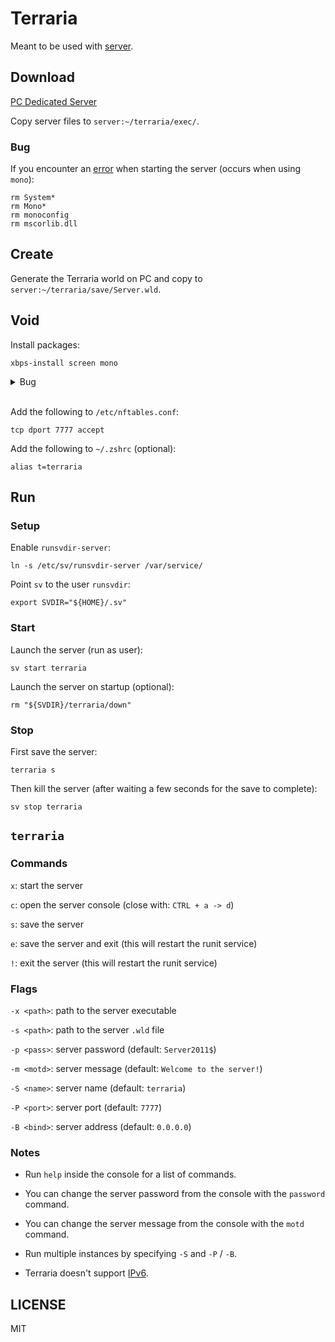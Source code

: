 # Terraria

Meant to be used with [server](https://github.com/camj2/server).

## Download

[PC Dedicated Server](https://terraria.org/)

Copy server files to `server:~/terraria/exec/`.

### Bug

If you encounter an
[error](https://terraria.fandom.com/wiki/Server#Troubleshooting) when starting the server
(occurs when using `mono`):

```
rm System*
rm Mono*
rm monoconfig
rm mscorlib.dll
```

## Create

Generate the Terraria world on PC and copy to `server:~/terraria/save/Server.wld`.

## Void

Install packages:

```
xbps-install screen mono
```

<details>
<summary>Bug</summary>

The aarch64 `mono` package is broken.
As a workaround, compile and install `mono` from the server (instead of using the repo package):

```
git clone --depth 1 https://github.com/void-linux/void-packages
cd void-packages
./xbps-src binary-bootstrap
./xbps-src pkg mono
xbps-install -R hostdir/binpkgs/nonfree mono
```

Check the [GitHub](https://github.com/void-linux/void-packages/issues/46881) issue for more info.

</details>
<br>

Add the following to `/etc/nftables.conf`:

```
tcp dport 7777 accept
```

Add the following to `~/.zshrc` (optional):

```
alias t=terraria
```

## Run

### Setup

Enable `runsvdir-server`:

```
ln -s /etc/sv/runsvdir-server /var/service/
```

Point `sv` to the user `runsvdir`:

```
export SVDIR="${HOME}/.sv"
```

### Start

Launch the server (run as user):

```
sv start terraria
```

Launch the server on startup (optional):

```
rm "${SVDIR}/terraria/down"
```

### Stop

First save the server:

```
terraria s
```

Then kill the server (after waiting a few seconds for the save to complete):

```
sv stop terraria
```

## `terraria`

### Commands

`x`: start the server

`c`: open the server console (close with: `CTRL + a -> d`)

`s`: save the server

`e`: save the server and exit (this will restart the runit service)

`!`: exit the server (this will restart the runit service)

### Flags

`-x <path>`: path to the server executable

`-s <path>`: path to the server `.wld` file

`-p <pass>`: server password (default: `Server2011$`)

`-m <motd>`: server message (default: `Welcome to the server!`)

`-S <name>`: server name (default: `terraria`)

`-P <port>`: server port (default: `7777`)

`-B <bind>`: server address (default: `0.0.0.0`)

### Notes

* Run `help` inside the console for a list of commands.

* You can change the server password from the console with the `password` command.

* You can change the server message from the console with the `motd` command.

* Run multiple instances by specifying `-S` and `-P` / `-B`.

* Terraria doesn't support
[IPv6](https://forums.terraria.org/index.php?threads/ipv6-support.104448/post-2805121).

## LICENSE

MIT
